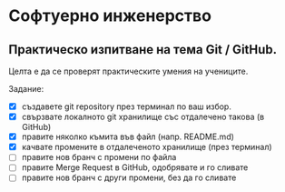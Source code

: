 # Софтуерно инженерство
## Практическо изпитване на тема Git / GitHub.


Целта е да се проверят практическите умения на учениците.

Задание:
- [x] създавете git repository през терминал по ваш избор.
- [x] свързвате локалното git хранилище със отдалечено такова (в GitHub)
- [x] правите няколко къмита във файл (напр. README.md)
- [x] качвате промените в отдалеченото хранилище (през терминал)
- [ ] правите нов бранч с промени по файла
- [ ] правите Merge Request в GitHub, одобрявате и го сливате
- [ ] правите нов бранч с други промени, без да го сливате
